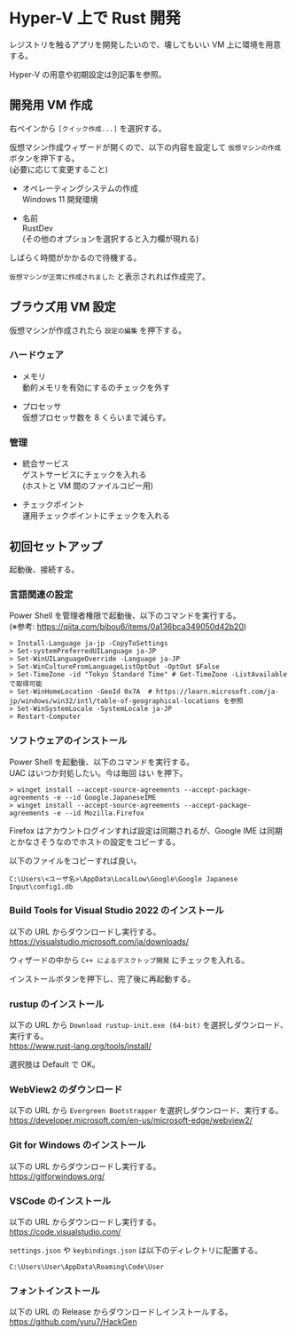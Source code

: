 # Hyper-V 上で Rust 開発

レジストリを触るアプリを開発したいので、壊してもいい VM 上に環境を用意する。

Hyper-V の用意や初期設定は別記事を参照。

## 開発用 VM 作成

右ペインから `[クイック作成...]` を選択する。

仮想マシン作成ウィザードが開くので、以下の内容を設定して `仮想マシンの作成` ボタンを押下する。  
(必要に応じて変更すること)

* オペレーティングシステムの作成  
Windows 11 開発環境 

* 名前  
RustDev  
(その他のオプションを選択すると入力欄が現れる)

しばらく時間がかかるので待機する。

`仮想マシンが正常に作成されました` と表示されれば作成完了。

## ブラウズ用 VM 設定
仮想マシンが作成されたら `設定の編集` を押下する。

### ハードウェア
* メモリ  
動的メモリを有効にするのチェックを外す

* プロセッサ  
仮想プロセッサ数を 8 くらいまで減らす。

### 管理
* 統合サービス  
ゲストサービスにチェックを入れる  
(ホストと VM 間のファイルコピー用)

* チェックポイント  
運用チェックポイントにチェックを入れる

## 初回セットアップ
起動後、接続する。

### 言語関連の設定
Power Shell を管理者権限で起動後、以下のコマンドを実行する。  
(※参考: https://qiita.com/bibou6/items/0a136bca349050d42b20)
```
> Install-Language ja-jp -CopyToSettings
> Set-systemPreferredUILanguage ja-JP
> Set-WinUILanguageOverride -Language ja-JP
> Set-WinCultureFromLanguageListOptOut -OptOut $False
> Set-TimeZone -id "Tokyo Standard Time" # Get-TimeZone -ListAvailable で取得可能
> Set-WinHomeLocation -GeoId 0x7A  # https://learn.microsoft.com/ja-jp/windows/win32/intl/table-of-geographical-locations を参照
> Set-WinSystemLocale -SystemLocale ja-JP
> Restart-Computer
```

### ソフトウェアのインストール
Power Shell を起動後、以下のコマンドを実行する。  
UAC はいつか対処したい。今は毎回 はい を押下。
```
> winget install --accept-source-agreements --accept-package-agreements -e --id Google.JapaneseIME
> winget install --accept-source-agreements --accept-package-agreements -e --id Mozilla.Firefox
```

Firefox はアカウントログインすれば設定は同期されるが、Google IME は同期とかなさそうなのでホストの設定をコピーする。

以下のファイルをコピーすれば良い。
```
C:\Users\<ユーザ名>\AppData\LocalLow\Google\Google Japanese Input\config1.db
```

### Build Tools for Visual Studio 2022 のインストール
以下の URL からダウンロードし実行する。  
https://visualstudio.microsoft.com/ja/downloads/

ウィザードの中から `C++ によるデスクトップ開発` にチェックを入れる。

インストールボタンを押下し、完了後に再起動する。

### rustup のインストール
以下の URL から `Download rustup-init.exe (64-bit)` を選択しダウンロード、実行する。  
https://www.rust-lang.org/tools/install/

選択肢は Default で OK。

### WebView2 のダウンロード
以下の URL から `Evergreen Bootstrapper` を選択しダウンロード、実行する。
https://developer.microsoft.com/en-us/microsoft-edge/webview2/

### Git for Windows のインストール
以下の URL からダウンロードし実行する。  
https://gitforwindows.org/

### VSCode のインストール
以下の URL からダウンロードし実行する。  
https://code.visualstudio.com/

`settings.json` や `keybindings.json` は以下のディレクトリに配置する。
```
C:\Users\User\AppData\Roaming\Code\User
```

### フォントインストール
以下の URL の Release からダウンロードしインストールする。  
https://github.com/yuru7/HackGen
